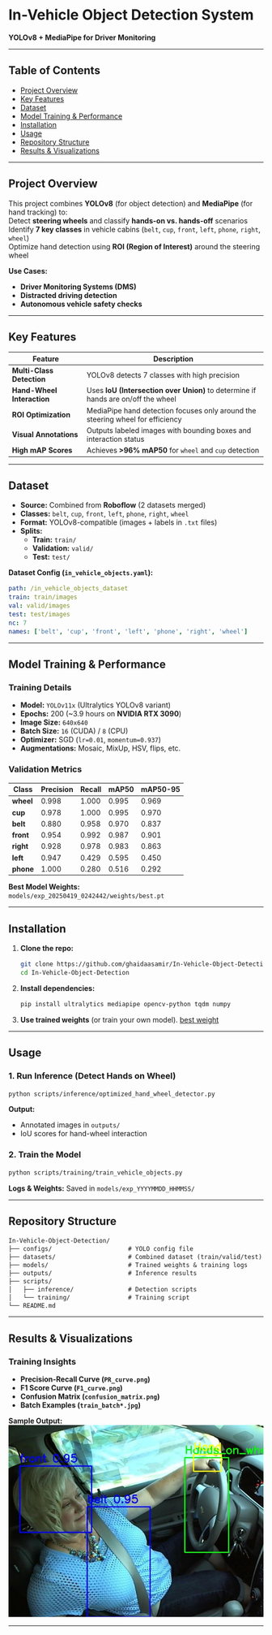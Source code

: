 # **In-Vehicle Object Detection System**  
**YOLOv8 + MediaPipe for Driver Monitoring**  

---

## **Table of Contents**  
- [Project Overview](#-project-overview)  
- [Key Features](#-key-features)  
- [Dataset](#-dataset)  
- [Model Training & Performance](#-model-training--performance)  
- [Installation](#-installation)  
- [Usage](#-usage)  
- [Repository Structure](#-repository-structure)  
- [Results & Visualizations](#-results--visualizations)  


---

## **Project Overview**  
This project combines **YOLOv8** (for object detection) and **MediaPipe** (for hand tracking) to:  
Detect **steering wheels** and classify **hands-on vs. hands-off** scenarios  
Identify **7 key classes** in vehicle cabins (`belt`, `cup`, `front`, `left`, `phone`, `right`, `wheel`)  
Optimize hand detection using **ROI (Region of Interest)** around the steering wheel  

**Use Cases:**  
- **Driver Monitoring Systems (DMS)**  
- **Distracted driving detection**  
- **Autonomous vehicle safety checks**  

---

## **Key Features**  
| **Feature** | **Description** |
|------------|----------------|
| **Multi-Class Detection** | YOLOv8 detects 7 classes with high precision |
| **Hand-Wheel Interaction** | Uses **IoU (Intersection over Union)** to determine if hands are on/off the wheel |
| **ROI Optimization** | MediaPipe hand detection focuses only around the steering wheel for efficiency |
| **Visual Annotations** | Outputs labeled images with bounding boxes and interaction status |
| **High mAP Scores** | Achieves **>96% mAP50** for `wheel` and `cup` detection |

---

## **Dataset**  
- **Source:** Combined from **Roboflow** (2 datasets merged)  
- **Classes:** `belt`, `cup`, `front`, `left`, `phone`, `right`, `wheel`  
- **Format:** YOLOv8-compatible (images + labels in `.txt` files)  
- **Splits:**  
  - **Train:** `train/`  
  - **Validation:** `valid/`  
  - **Test:** `test/`  

**Dataset Config (`in_vehicle_objects.yaml`):**  
```yaml
path: /in_vehicle_objects_dataset
train: train/images
val: valid/images
test: test/images
nc: 7
names: ['belt', 'cup', 'front', 'left', 'phone', 'right', 'wheel']
```

---

## **Model Training & Performance**  
### **Training Details**  
- **Model:** `YOLOv11x` (Ultralytics YOLOv8 variant)  
- **Epochs:** 200 (~3.9 hours on **NVIDIA RTX 3090**)  
- **Image Size:** `640x640`  
- **Batch Size:** `16` (CUDA) / `8` (CPU)  
- **Optimizer:** SGD (`lr=0.01`, `momentum=0.937`)  
- **Augmentations:** Mosaic, MixUp, HSV, flips, etc.  

### **Validation Metrics**  
| **Class** | **Precision** | **Recall** | **mAP50** | **mAP50-95** |
|-----------|--------------|-----------|-----------|--------------|
| **wheel** | 0.998 | 1.000 | 0.995 | 0.969 |
| **cup** | 0.978 | 1.000 | 0.995 | 0.970 |
| **belt** | 0.880 | 0.958 | 0.970 | 0.837 |
| **front** | 0.954 | 0.992 | 0.987 | 0.901 |
| **right** | 0.928 | 0.978 | 0.983 | 0.863 |
| **left** | 0.947 | 0.429 | 0.595 | 0.450 |
| **phone** | 1.000 | 0.280 | 0.516 | 0.292 |

**Best Model Weights:**  
`models/exp_20250419_0242442/weights/best.pt`  

---
 
## **Installation**  
1. **Clone the repo:**  
   ```bash
   git clone https://github.com/ghaidaasamir/In-Vehicle-Object-Detection.git
   cd In-Vehicle-Object-Detection
   ```

2. **Install dependencies:**  
   ```bash
   pip install ultralytics mediapipe opencv-python tqdm numpy
   ```

3. **Use trained weights** (or train your own model). [best weight](https://drive.google.com/file/d/1TlNbHDsRRoy-9wEmSIcpeTknGGpHVfTA/view?usp=sharing)

---

## **Usage**  
### **1. Run Inference (Detect Hands on Wheel)**  
```bash
python scripts/inference/optimized_hand_wheel_detector.py
```
**Output:**  
- Annotated images in `outputs/`  
- IoU scores for hand-wheel interaction  

### **2. Train the Model**  
```bash
python scripts/training/train_vehicle_objects.py
```
**Logs & Weights:** Saved in `models/exp_YYYYMMDD_HHMMSS/`  

---

## **Repository Structure**  
```
In-Vehicle-Object-Detection/
├── configs/                     # YOLO config file
├── datasets/                    # Combined dataset (train/valid/test)
├── models/                      # Trained weights & training logs
├── outputs/                     # Inference results
├── scripts/
│   ├── inference/               # Detection scripts
│   └── training/                # Training script
└── README.md                    
```

---

## **Results & Visualizations**  
### **Training Insights**  
- **Precision-Recall Curve (`PR_curve.png`)**  
- **F1 Score Curve (`F1_curve.png`)**  
- **Confusion Matrix (`confusion_matrix.png`)**  
- **Batch Examples (`train_batch*.jpg`)**  

**Sample Output:**  
![Hands-on-Wheel Detection](outputs/img_102_jpg.rf.6b0c9fcaa361f8c219de4ae12b7c5c20.jpg)  

---
